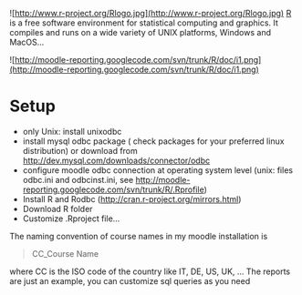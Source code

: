 ![http://www.r-project.org/Rlogo.jpg](http://www.r-project.org/Rlogo.jpg) [R](http://www.r-project.org/Rlogo.jpg) is a free software environment for statistical computing and graphics. It compiles and runs on a wide variety of UNIX platforms, Windows and MacOS...

![http://moodle-reporting.googlecode.com/svn/trunk/R/doc/i1.png](http://moodle-reporting.googlecode.com/svn/trunk/R/doc/i1.png)

# Setup #
  * only Unix: install unixodbc
  * install mysql odbc package ( check packages for your preferred linux distribution) or download from http://dev.mysql.com/downloads/connector/odbc
  * configure moodle odbc connection at operating system level (unix: files odbc.ini and odbcinst.ini, see http://moodle-reporting.googlecode.com/svn/trunk/R/.Rprofile)
  * Install R and Rodbc (http://cran.r-project.org/mirrors.html)
  * Download R folder
  * Customize .Rproject file...


The naming convention of course names in my moodle installation is

> CC\_Course Name

where CC is the ISO code of the country like IT, DE, US, UK, ...
The reports are just an example, you can customize sql queries as you need